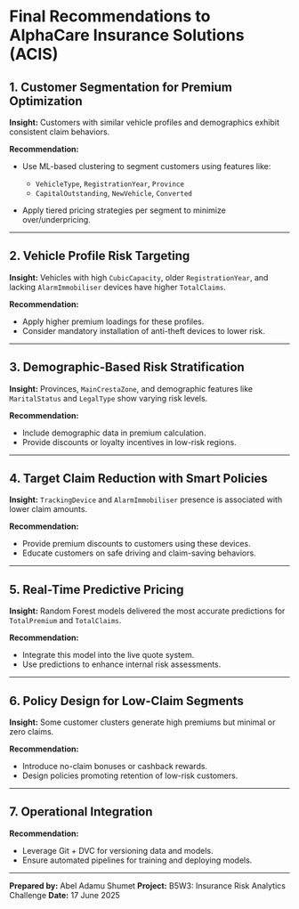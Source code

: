# Final Recommendations to AlphaCare Insurance Solutions (ACIS)

##  1. Customer Segmentation for Premium Optimization

**Insight:** Customers with similar vehicle profiles and demographics exhibit consistent claim behaviors.

**Recommendation:**

* Use ML-based clustering to segment customers using features like:

  * `VehicleType`, `RegistrationYear`, `Province`
  * `CapitalOutstanding`, `NewVehicle`, `Converted`
* Apply tiered pricing strategies per segment to minimize over/underpricing.

---

##  2. Vehicle Profile Risk Targeting

**Insight:** Vehicles with high `CubicCapacity`, older `RegistrationYear`, and lacking `AlarmImmobiliser` devices have higher `TotalClaims`.

**Recommendation:**

* Apply higher premium loadings for these profiles.
* Consider mandatory installation of anti-theft devices to lower risk.

---

##  3. Demographic-Based Risk Stratification

**Insight:** Provinces, `MainCrestaZone`, and demographic features like `MaritalStatus` and `LegalType` show varying risk levels.

**Recommendation:**

* Include demographic data in premium calculation.
* Provide discounts or loyalty incentives in low-risk regions.

---

## 4. Target Claim Reduction with Smart Policies

**Insight:** `TrackingDevice` and `AlarmImmobiliser` presence is associated with lower claim amounts.

**Recommendation:**

* Provide premium discounts to customers using these devices.
* Educate customers on safe driving and claim-saving behaviors.

---

##  5. Real-Time Predictive Pricing

**Insight:** Random Forest models delivered the most accurate predictions for `TotalPremium` and `TotalClaims`.

**Recommendation:**

* Integrate this model into the live quote system.
* Use predictions to enhance internal risk assessments.

---

##  6. Policy Design for Low-Claim Segments

**Insight:** Some customer clusters generate high premiums but minimal or zero claims.

**Recommendation:**

* Introduce no-claim bonuses or cashback rewards.
* Design policies promoting retention of low-risk customers.

---

## 7. Operational Integration

**Recommendation:**

* Leverage Git + DVC for versioning data and models.
* Ensure automated pipelines for training and deploying models.


---

**Prepared by:** Abel Adamu Shumet
**Project:** B5W3: Insurance Risk Analytics Challenge
**Date:** 17 June 2025
